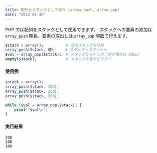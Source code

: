 ```yaml
---
title: 配列をスタックとして扱う (array_push, array_pop)
date: "2012-01-30"
---
```


PHP では配列をスタックとして使用できます。
スタックへの要素の追加は `array_push` 関数、要素の取出しは `array_pop` 関数で行えます。

~~~ php
$stack = array();          # 空のスタックを作成
array_push($stack, 値);    # スタックへのプッシュ
$val = array_pop($stack);  # スタックからポップ（空の場合は NULL）
empty($stack);             # スタックが空かどうか？
~~~

#### 使用例

~~~ php
$stack = array();
array_push($stack, 100);
array_push($stack, 200);
array_push($stack, 300);

while ($val = array_pop($stack)) {
    print "$val\n";
}
~~~

#### 実行結果

~~~
300
200
100
~~~

